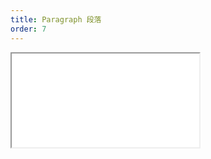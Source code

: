 ```yaml
---
title: Paragraph 段落
order: 7
---
```


<Iframe src="//mc.fusion.design/demos/comp_groups/@alifd/next/paragraph?theme=@alifd/theme-design-pro" />
